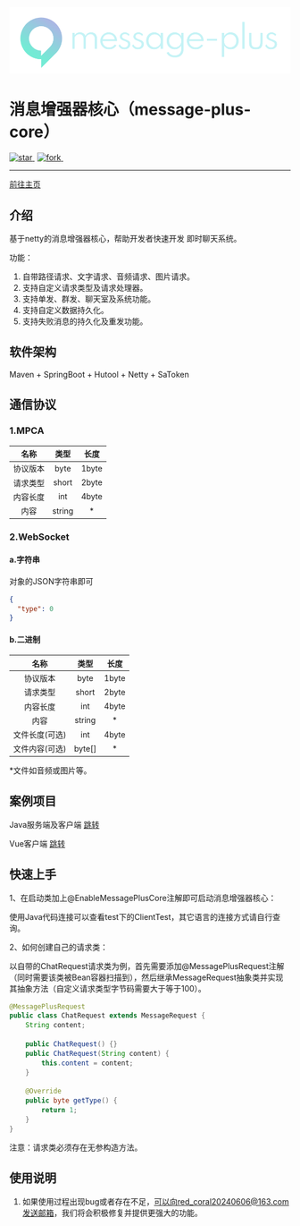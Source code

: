
[![](./doc/img/logo_max_white.png)](https://www.red-coral.cn/)

# 消息增强器核心（message-plus-core）

<a href='https://gitee.com/modmb/message-plus-core/stargazers' style="margin-right: 5px">
    <img src='https://gitee.com/modmb/message-plus-core/badge/star.svg?theme=dark' alt='star'></img>
</a>
<a href='https://gitee.com/modmb/message-plus-core/members' style="margin-right: 5px">
    <img src='https://gitee.com/modmb/message-plus-core/badge/fork.svg?theme=dark' alt='fork'></img>
</a>
<img src="https://img.shields.io/static/v1?label=Github&message=message-plus&color=orange" alt="">

---

<a href="https://www.red-coral.cn/">前往主页</a>

[//]: # (&ensp;|&ensp;)
[//]: # (<a href="https://zwzrt.github.io/">加入我们</a>)

## 介绍

基于netty的消息增强器核心，帮助开发者快速开发 即时聊天系统。

功能：

   1. 自带路径请求、文字请求、音频请求、图片请求。
   2. 支持自定义请求类型及请求处理器。
   3. 支持单发、群发、聊天室及系统功能。
   4. 支持自定义数据持久化。
   5. 支持失败消息的持久化及重发功能。

## 软件架构

Maven + SpringBoot + Hutool + Netty + SaToken

## 通信协议

### 1.MPCA

|  名称  |   类型   |  长度   |
|:----:|:------:|:-----:|
| 协议版本 |  byte  | 1byte |
| 请求类型 | short  | 2byte |
| 内容长度 |  int   | 4byte |
|  内容  | string |   *   |

### 2.WebSocket

#### a.字符串

对象的JSON字符串即可
```json
{
  "type": 0
}
```

#### b.二进制

|    名称    |   类型   |  长度   |
|:--------:|:------:|:-----:|
|   协议版本   |  byte  | 1byte |
|   请求类型   | short  | 2byte |
|   内容长度   |  int   | 4byte |
|    内容    | string |   *   |
| 文件长度(可选) |  int   | 4byte |
| 文件内容(可选) | byte[] |   *   |
*文件如音频或图片等。

## 案例项目

Java服务端及客户端
[跳转](https://gitee.com/modmb/message-plus-core-demo-java)

Vue客户端
[跳转](https://gitee.com/modmb/message-plus-core-demo-vue)

## 快速上手

1、在启动类加上@EnableMessagePlusCore注解即可启动消息增强器核心：

使用Java代码连接可以查看test下的ClientTest，其它语言的连接方式请自行查询。

2、如何创建自己的请求类：

以自带的ChatRequest请求类为例，首先需要添加@MessagePlusRequest注解（同时需要该类被Bean容器扫描到），然后继承MessageRequest抽象类并实现其抽象方法（自定义请求类型字节码需要大于等于100）。

```java
@MessagePlusRequest
public class ChatRequest extends MessageRequest {
    String content;

    public ChatRequest() {}
    public ChatRequest(String content) {
        this.content = content;
    }

    @Override
    public byte getType() {
        return 1;
    }
}
```

注意：请求类必须存在无参构造方法。

## 使用说明

1. 如果使用过程出现bug或者存在不足，可以向red_coral20240606@163.com发送邮箱，我们将会积极修复并提供更强大的功能。
